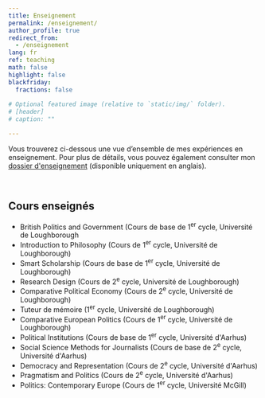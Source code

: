 ```yaml
---
title: Enseignement
permalink: /enseignement/
author_profile: true
redirect_from:
  - /enseignement
lang: fr
ref: teaching
math: false
highlight: false
blackfriday:
  fractions: false
  
# Optional featured image (relative to `static/img/` folder).
# [header]
# caption: ""

---
```


Vous trouverez ci-dessous une vue d’ensemble de mes expériences en enseignement. Pour plus de détails, vous pouvez également consulter mon [dossier d'enseignement](https://anthonykevins.github.io/files/Teaching_Portfolio.pdf) (disponible uniquement en anglais).

&nbsp;

## Cours enseignés

- British Politics and Government (Cours de base de 1<sup>er</sup> cycle, Université de Loughborough
- Introduction to Philosophy (Cours de 1<sup>er</sup> cycle, Université de Loughborough)
- Smart Scholarship (Cours de base de 1<sup>er</sup> cycle, Université de Loughborough)
- Research Design (Cours de 2<sup>e</sup> cycle, Université de Loughborough)
- Comparative Political Economy (Cours de 2<sup>e</sup> cycle, Université de Loughborough)
- Tuteur de mémoire (1<sup>er</sup> cycle, Université de Loughborough)
- Comparative European Politics (Cours de 1<sup>er</sup> cycle, Université de Loughborough)
- Political Institutions (Cours de base de 1<sup>er</sup> cycle, Université d'Aarhus)
- Social Science Methods for Journalists (Cours de base de 2<sup>e</sup> cycle, Université d'Aarhus)
- Democracy and Representation (Cours de 2<sup>e</sup> cycle, Université d'Aarhus)
- Pragmatism and Politics (Cours de 2<sup>e</sup> cycle, Université d'Aarhus)
- Politics: Contemporary Europe (Cours de 1<sup>er</sup> cycle, Université McGill)
